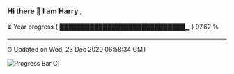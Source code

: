 ### Hi there 👋 I am Harry , 

⏳ Year progress { █████████████████████████████▁ } 97.62 %

---

⏰ Updated on Wed, 23 Dec 2020 06:58:34 GMT

![Progress Bar CI](https://github.com/duykhang68/duykhang68/workflows/Progress%20Bar%20CI/badge.svg)
